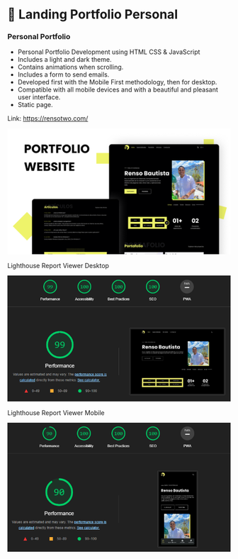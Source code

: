 # 💼 Landing Portfolio Personal

### Personal Portfolio

- Personal Portfolio Development using HTML CSS & JavaScript
- Includes a light and dark theme.
- Contains animations when scrolling.
- Includes a form to send emails.
- Developed first with the Mobile First methodology, then for desktop.
- Compatible with all mobile devices and with a beautiful and pleasant user interface.
- Static page.

Link: https://rensotwo.com/

![preview img](/preview.png)

Lighthouse Report Viewer Desktop

![preview img](/lighthouse-report-viewer-desktop.png)

Lighthouse Report Viewer Mobile

![preview img](/lighthouse-report-viewer-mobile.png)